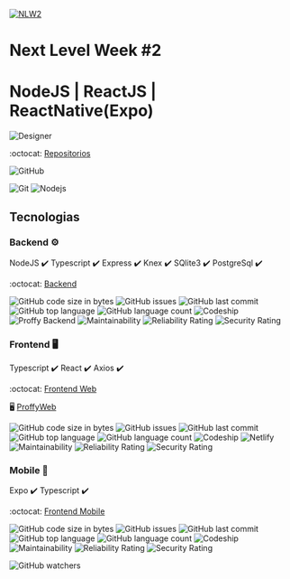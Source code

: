 
[![NLW2](https://github.com/HigorSnt/proffy/blob/master/.github/logo.svg)](https://github.com/luisroxis/Proffy)

# Next Level Week #2
# NodeJS | ReactJS | ReactNative(Expo)

![Designer](https://github.com/HigorSnt/proffy/blob/master/.github/design.png)

:octocat: [Repositorios](https://github.com/luisroxis/Proffy)

<p>
  <img alt="GitHub" src="https://img.shields.io/github/license/luisroxis/Proffy"></p>

<p> <img alt="Git" src="https://img.shields.io/badge/-Git-F05032ogo=git&logoColor=white" /> <img alt="Nodejs" src="https://img.shields.io/badge/-Nodejs-43853d?style=flat-square&logo=Node.js&logoColor=white" /> 
</p>

## Tecnologias

### Backend :gear:

  NodeJS :heavy_check_mark:
  Typescript :heavy_check_mark:
  Express :heavy_check_mark:
  Knex :heavy_check_mark:
  SQlite3 :heavy_check_mark:
  PostgreSql :heavy_check_mark:

 :octocat: [Backend](https://github.com/luisroxis/ProffyBack)

  <p>
    <img alt="GitHub code size in bytes" src="https://img.shields.io/github/languages/code-size/luisroxis/ProffyBack"> 
    <img alt="GitHub issues" src="https://img.shields.io/github/issues/luisroxis/ProffyBack"> 
    <img alt="GitHub last commit" src="https://img.shields.io/github/last-commit/luisroxis/ProffyBack"> 
    <img alt="GitHub top language" src="https://img.shields.io/github/languages/top/luisroxis/ProffyBack"> 
    <img alt="GitHub language count" src="https://img.shields.io/github/languages/count/luisroxis/ProffyBack"> 
    <img alt="Codeship" src="https://img.shields.io/codeship/ba7880e6-9a53-47fe-ae05-3a750bdf4db4">   
  <img alt="Proffy Backend" src="http://heroku-shields.herokuapp.com/proffyback">
  <img alt="Maintainability" src="https://sonarcloud.io/api/project_badges/measure?project=luisroxis_ProffyBack&metric=sqale_rating">
  <img alt="Reliability Rating" src="https://sonarcloud.io/api/project_badges/measure?project=luisroxis_ProffyBack&metric=reliability_rating"> 
  <img alt="Security Rating" src="https://sonarcloud.io/api/project_badges/measure?project=luisroxis_ProffyBack&metric=security_rating">
  </p> 
 


### Frontend :desktop_computer:

Typescript :heavy_check_mark:
React :heavy_check_mark:
Axios :heavy_check_mark:

 :octocat: [Frontend Web](https://github.com/luisroxis/ProffyWeb)

 :desktop_computer: [ProffyWeb](https://swap-proffyweb.netlify.app)

  <p>
    <img alt="GitHub code size in bytes" src="https://img.shields.io/github/languages/code-size/luisroxis/ProffyWeb"> 
    <img alt="GitHub issues" src="https://img.shields.io/github/issues/luisroxis/ProffyWeb"> 
    <img alt="GitHub last commit" src="https://img.shields.io/github/last-commit/luisroxis/ProffyWeb"> 
    <img alt="GitHub top language" src="https://img.shields.io/github/languages/top/luisroxis/ProffyWeb"> 
    <img alt="GitHub language count" src="https://img.shields.io/github/languages/count/luisroxis/ProffyWeb"> 
  <img alt="Codeship" src="https://img.shields.io/codeship/a52ebf01-fbe9-4327-9bc9-6b5a7aa03e68"> 
  <img alt="Netlify" src="https://img.shields.io/netlify/1a6dc78e-ad54-491d-989c-1699dd5a9d59">
  <img alt="Maintainability" src="https://sonarcloud.io/api/project_badges/measure?project=luisroxis_ProffyWeb&metric=sqale_rating"> 
  <img alt="Reliability Rating" src="https://sonarcloud.io/api/project_badges/measure?project=luisroxis_ProffyWeb&metric=reliability_rating"> 
  <img alt="Security Rating" src="https://sonarcloud.io/api/project_badges/measure?project=luisroxis_ProffyWeb&metric=security_rating"> 
  </p> 


### Mobile :iphone:

  Expo :heavy_check_mark:
  Typescript :heavy_check_mark:

:octocat: [Frontend Mobile](https://github.com/luisroxis/ProffyMobile)

  <p>
    <img alt="GitHub code size in bytes" src="https://img.shields.io/github/languages/code-size/luisroxis/ProffyMobile"> 
    <img alt="GitHub issues" src="https://img.shields.io/github/issues/luisroxis/ProffyMobile"> 
    <img alt="GitHub last commit" src="https://img.shields.io/github/last-commit/luisroxis/ProffyMobile"> 
    <img alt="GitHub top language" src="https://img.shields.io/github/languages/top/luisroxis/ProffyMobile"> 
    <img alt="GitHub language count" src="https://img.shields.io/github/languages/count/luisroxis/ProffyMobile"> 
    <img alt="Codeship" src="https://img.shields.io/codeship/45727e3d-24cf-4746-9b0d-68ec8093338e"> 
    <img alt="Maintainability" src="https://sonarcloud.io/api/project_badges/measure?project=luisroxis_ProffyMobile&metric=sqale_rating"> 
  <img alt="Reliability Rating" src="https://sonarcloud.io/api/project_badges/measure?project=luisroxis_ProffyMobile&metric=reliability_rating"> 
  <img alt="Security Rating" src="https://sonarcloud.io/api/project_badges/measure?project=luisroxis_ProffyMobile&metric=security_rating">
  </p>

<img alt="GitHub watchers" src="https://img.shields.io/github/watchers/luisroxis/Proffy">